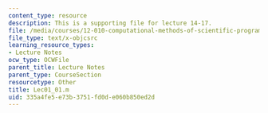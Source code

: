 ```yaml
---
content_type: resource
description: This is a supporting file for lecture 14-17.
file: /media/courses/12-010-computational-methods-of-scientific-programming-fall-2011/335a4fe5e73b3751fd0de060b850ed2d_Lec01_01.m
file_type: text/x-objcsrc
learning_resource_types:
- Lecture Notes
ocw_type: OCWFile
parent_title: Lecture Notes
parent_type: CourseSection
resourcetype: Other
title: Lec01_01.m
uid: 335a4fe5-e73b-3751-fd0d-e060b850ed2d
---
```

